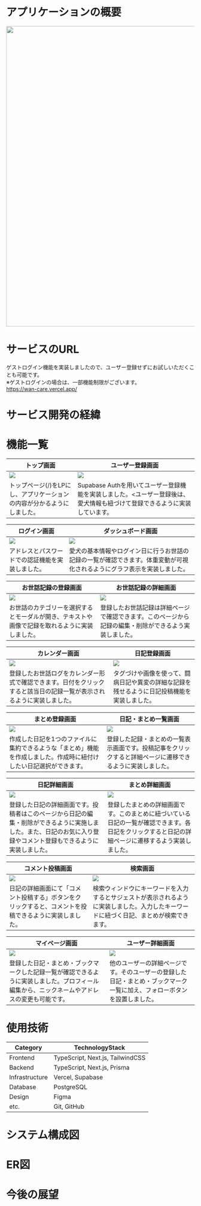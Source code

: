 # アプリケーションの概要
<img src="https://github.com/user-attachments/assets/def2c232-2bde-4813-b0d0-22b7b4b24899" width="800">

# サービスのURL
ゲストログイン機能を実装しましたので、ユーザー登録せずにお試しいただくことも可能です。<br>
※ゲストログインの場合は、一部機能制限がございます。<br>
https://wan-care.vercel.app/

# サービス開発の経緯


# 機能一覧

| トップ画面 | ユーザー登録画面 |
| --- | --- |
|<img src="https://github.com/user-attachments/assets/057cb08b-d21d-4f6a-9790-e090ecb62a60" /> | <img src="https://github.com/user-attachments/assets/83c27171-367d-402e-859c-4aed94b7bb9b"  /> |
| トップページ(/)をLPにし、アプリケーションの内容が分かるようにしました。| Supabase Authを用いてユーザー登録機能を実装しました。<ユーザー登録後は、愛犬情報も紐づけて登録できるように実装しています。 |

| ログイン画面 | ダッシュボード画面 |
| --- | --- |
|<img src="https://github.com/user-attachments/assets/8a624b52-3d57-4092-9627-035574d2474a" /> | <img src="https://github.com/user-attachments/assets/00654836-0a47-429c-9ff5-957c5fc08a1f"/> |
| アドレスとパスワードでの認証機能を実装しました。 | 愛犬の基本情報やログイン日に行うお世話の記録の一覧が確認できます。体重変動が可視化されるようにグラフ表示を実装しました。 |

| お世話記録の登録画面 | お世話記録の詳細画面 |
| --- | --- |
|<img src="https://github.com/user-attachments/assets/fd883dc5-2b80-47e0-a934-e21acd6db386"/>| <img src="https://github.com/user-attachments/assets/e263b117-8c3b-4167-a529-79345e316632"/> |
| お世話のカテゴリーを選択するとモーダルが開き、テキストや画像で記録を取れるように実装しました。 | 登録したお世話記録は詳細ページで確認できます。このページから記録の編集・削除ができるよう実装しました。 |

| カレンダー画面 | 日記登録画面 |
| --- | --- |
|<img src="https://github.com/user-attachments/assets/2befddac-7ab7-46a6-81e1-b49d34acfbd3"  /> | <img src="https://github.com/user-attachments/assets/1a3bb26f-9a51-42e1-8f44-2297aac5ea55"  /> |
| 登録したお世話ログをカレンダー形式で確認できます。日付をクリックすると該当日の記録一覧が表示されるように実装しました。 | タグづけや画像を使って、闘病日記や異変の詳細な記録を残せるように日記投稿機能を実装しました。 |

| まとめ登録画面 | 日記・まとめ一覧画面 |
| --- | --- |
|<img src="https://github.com/user-attachments/assets/ba29af3b-d04f-41a8-8947-2eb8a09ba23f"  /> | <img src="https://github.com/user-attachments/assets/16a8ed25-bc86-4a83-9355-66ed536291ed"  /> |
| 作成した日記を1つのファイルに集約できるような「まとめ」機能を作成しました。作成時に紐付けしたい日記選択ができます。 | 登録した記録・まとめの一覧表示画面です。投稿記事をクリックすると詳細ページに遷移できるように実装しました。 |

| 日記詳細画面 | まとめ詳細画面 |
| --- | --- |
|<img src="https://github.com/user-attachments/assets/90e2e3b1-75da-40b5-b5eb-a402c00df8d2"/> | <img src="https://github.com/user-attachments/assets/1e1d5fd5-a7c7-4c75-bfa0-4435fa931d3e" /> |
| 登録した日記の詳細画面です。投稿者はこのページから日記の編集・削除ができるように実施しました。また、日記のお気に入り登録やコメント登録もできるように実装しました。 | 登録したまとめの詳細画面です。このまとめに紐づいている日記の一覧が確認できます。各日記をクリックすると日記の詳細ページに遷移するよう実装しました。 |

| コメント投稿画面 | 検索画面 |
| --- | --- |
|<img src="https://github.com/user-attachments/assets/d67937d0-3187-4666-9965-5f2afce601a0" /> | <img src="https://github.com/user-attachments/assets/53673e43-4fbb-4a99-9539-549dd7cf66ea"/> |
| 日記の詳細画面にて「コメント投稿する」ボタンをクリックすると、コメントを投稿できるように実装しました。 | 検索ウィンドウにキーワードを入力するとサジェストが表示されるように実装しました。入力したキーワードに紐づく日記、まとめが検索できます。 |

| マイページ画面 | ユーザー詳細画面 |
| --- | --- |
|<img src="https://github.com/user-attachments/assets/318949ac-6abf-4d23-8648-8c73961981c1"/> | <img src="https://github.com/user-attachments/assets/b66204ae-47d9-4a37-a7fd-b47ef6bf276f"  /> |
| 登録した日記・まとめ・ブックマークした記録一覧が確認できるように実装しました。プロフィール編集から、ニックネームやアドレスの変更も可能です。 | 他のユーザーの詳細ページです。そのユーザーの登録した日記・まとめ・ブックマーク一覧に加え、フォローボタンを設置しました。 |


# 使用技術
| Category | TechnologyStack | 
| --- | --- | 
| Frontend | TypeScript, Next.js, TailwindCSS |
| Backend | TypeScript, Next.js, Prisma |
| Infrastructure | Vercel, Supabase |
| Database | PostgreSQL | 
| Design | Figma |
| etc. | Git, GitHub |

# システム構成図

# ER図

# 今後の展望

